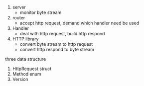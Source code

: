 1. server
    - monitor byte stream
2. router
   - accept http request, demand which handler need be used
3. Handler
   - deal with http request, build http respond
4. HTTP library
   - convert byte stream to http request
   - convert http respond to byte stream



three data structure
1. HttpRequest struct
2. Method enum
3. Version